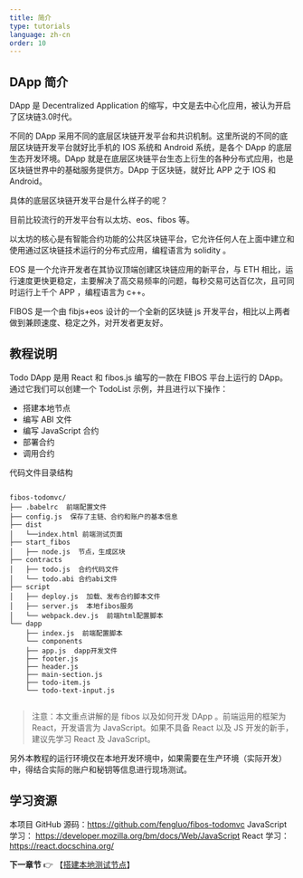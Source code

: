 ```yaml
---
title: 简介
type: tutorials
language: zh-cn
order: 10
---
```


## DApp 简介

DApp 是 Decentralized Application 的缩写，中文是去中心化应用，被认为开启了区块链3.0时代。

不同的 DApp 采用不同的底层区块链开发平台和共识机制。这里所说的不同的底层区块链开发平台就好比手机的 IOS 系统和 Android 系统，是各个 DApp 的底层生态开发环境。DApp 就是在底层区块链平台生态上衍生的各种分布式应用，也是区块链世界中的基础服务提供方。DApp 于区块链，就好比 APP 之于 IOS 和 Android。

具体的底层区块链开发平台是什么样子的呢？

目前比较流行的开发平台有以太坊、eos、fibos 等。

以太坊的核心是有智能合约功能的公共区块链平台，它允许任何人在上面中建立和使用通过区块链技术运行的分布式应用，编程语言为 solidity 。

EOS 是一个允许开发者在其协议顶端创建区块链应用的新平台，与 ETH 相比，运行速度更快更稳定，主要解决了高交易频率的问题，每秒交易可达百亿次，且可同时运行上千个 APP ，编程语言为 c++。

FIBOS 是一个由 fibjs+eos 设计的一个全新的区块链 js 开发平台，相比以上两者做到兼顾速度、稳定之外，对开发者更友好。

## 教程说明

Todo DApp 是用 React 和 fibos.js 编写的一款在 FIBOS 平台上运行的 DApp。通过它我们可以创建一个 TodoList 示例，并且进行以下操作：
- 搭建本地节点
- 编写 ABI 文件
- 编写 JavaScript 合约
- 部署合约
- 调用合约

代码文件目录结构

```

fibos-todomvc/
├── .babelrc  前端配置文件
├── config.js  保存了主链、合约和账户的基本信息
├── dist 
│   └──index.html 前端测试页面
├── start_fibos 
│   ├── node.js  节点，生成区块
├── contracts
│   ├── todo.js  合约代码文件
│   └── todo.abi 合约abi文件
├── script
│   ├── deploy.js  加载、发布合约脚本文件
│   ├── server.js  本地fibos服务
│   └── webpack.dev.js  前端html配置脚本
└── dapp
    ├── index.js  前端配置脚本
    └── components
   	├── app.js  dapp开发文件
   	├── footer.js 
   	├── header.js
   	├── main-section.js
   	├── todo-item.js
   	└── todo-text-input.js
	   
```

>注意：本文重点讲解的是 fibos 以及如何开发 DApp 。前端运用的框架为 React，开发语言为 JavaScript。如果不具备 React 以及 JS 开发的新手，建议先学习 React 及 JavaScript。

另外本教程的运行环境仅在本地开发环境中，如果需要在生产环境（实际开发）中，得结合实际的账户和秘钥等信息进行现场测试。

## 学习资源

本项目 GitHub 源码：<https://github.com/fengluo/fibos-todomvc> 
JavaScript 学习： <https://developer.mozilla.org/bm/docs/Web/JavaScript>
React 学习：<https://react.docschina.org/>

**下一章节**
👉 【[搭建本地测试节点](tutorials-setnode.html)】